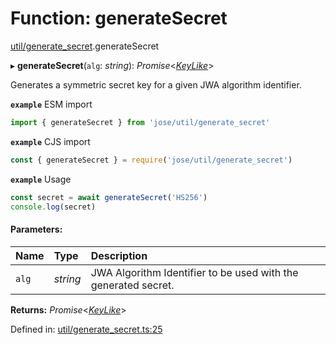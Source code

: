 # Function: generateSecret

[util/generate_secret](../modules/util_generate_secret.md).generateSecret

▸ **generateSecret**(`alg`: *string*): *Promise*<[*KeyLike*](../types/types.keylike.md)\>

Generates a symmetric secret key for a given JWA algorithm identifier.

**`example`** ESM import
```js
import { generateSecret } from 'jose/util/generate_secret'
```

**`example`** CJS import
```js
const { generateSecret } = require('jose/util/generate_secret')
```

**`example`** Usage
```js
const secret = await generateSecret('HS256')
console.log(secret)
```

#### Parameters:

Name | Type | Description |
:------ | :------ | :------ |
`alg` | *string* | JWA Algorithm Identifier to be used with the generated secret.    |

**Returns:** *Promise*<[*KeyLike*](../types/types.keylike.md)\>

Defined in: [util/generate_secret.ts:25](https://github.com/panva/jose/blob/v3.11.4/src/util/generate_secret.ts#L25)
